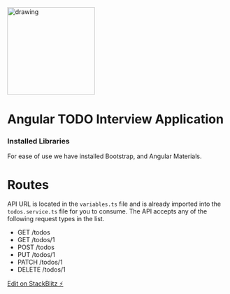 <img style="display: block" src="https://upload.wikimedia.org/wikipedia/commons/c/cf/Angular_full_color_logo.svg" alt="drawing" width="200"/> 

# Angular TODO Interview Application


### Installed Libraries

For ease of use we have installed Bootstrap, and Angular Materials.

# Routes

API URL is located in the `variables.ts` file and is already imported into the `todos.service.ts` file for you to consume.  The API accepts any of the following request types in the list.

 - GET	/todos
 - GET	/todos/1
 - POST	/todos
 - PUT	/todos/1
 - PATCH	/todos/1
 - DELETE	/todos/1


[Edit on StackBlitz ⚡️](https://stackblitz.com/edit/angular-n2y1zg)